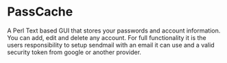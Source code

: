 # PassCache
A Perl Text based GUI that stores your passwords and account information. You can add, edit and delete any account. For full functionality it is the users responsibility to setup sendmail with an email it can use and a valid security token from google or another provider.
